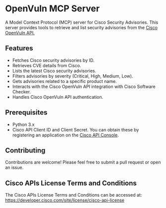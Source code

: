 # OpenVuln MCP Server

A Model Context Protocol (MCP) server for Cisco Security Advisories. This server provides tools to retrieve and list security advisories from the [Cisco OpenVuln API.](https://developer.cisco.com/docs/psirt/)

## Features

- Fetches Cisco security advisories by ID.
- Retrieves CVE details from Cisco.
- Lists the latest Cisco security advisories.
- Filters advisories by severity (Critical, High, Medium, Low).
- Gets advisories related to a specific product name.
- Interacts with the Cisco OpenVuln API integration with Cisco Software Checker. 
- Handles Cisco OpenVuln API authentication.

## Prerequisites

- Python 3.x
- Cisco API Client ID and Client Secret. You can obtain these by registering an application on the [Cisco API Console](https://developer.cisco.com/).


## Contributing

Contributions are welcome! Please feel free to submit a pull request or open an issue.

## Cisco APIs License Terms and Conditions

The Cisco APIs License Terms and Conditions can be accessed at:
https://developer.cisco.com/site/license/cisco-api-license
